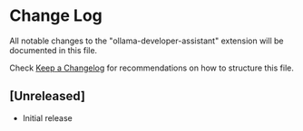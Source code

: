 # Change Log

All notable changes to the "ollama-developer-assistant" extension will be documented in this file.

Check [Keep a Changelog](http://keepachangelog.com/) for recommendations on how to structure this file.

## [Unreleased]

- Initial release